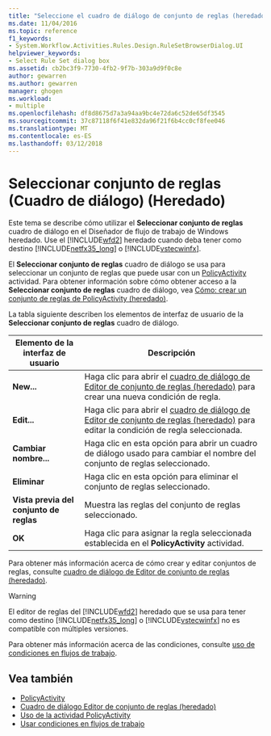 ```yaml
---
title: "Seleccione el cuadro de diálogo de conjunto de reglas (heredado) | Documentos de Microsoft"
ms.date: 11/04/2016
ms.topic: reference
f1_keywords:
- System.Workflow.Activities.Rules.Design.RuleSetBrowserDialog.UI
helpviewer_keywords:
- Select Rule Set dialog box
ms.assetid: cb2bc3f9-7730-4fb2-9f7b-303a9d9f0c8e
author: gewarren
ms.author: gewarren
manager: ghogen
ms.workload:
- multiple
ms.openlocfilehash: df8d8675d7a3a94aa9bc4e72da6c52de65df3545
ms.sourcegitcommit: 37c87118f6f41e832da96f21f6b4cc0cf8fee046
ms.translationtype: MT
ms.contentlocale: es-ES
ms.lasthandoff: 03/12/2018
---
```

# <a name="select-rule-set-dialog-box-legacy"></a>Seleccionar conjunto de reglas (Cuadro de diálogo) (Heredado)
Este tema se describe cómo utilizar el **Seleccionar conjunto de reglas** cuadro de diálogo en el Diseñador de flujo de trabajo de Windows heredado. Use el [!INCLUDE[wfd2](../workflow-designer/includes/wfd2_md.md)] heredado cuando deba tener como destino [!INCLUDE[netfx35_long](../workflow-designer/includes/netfx35_long_md.md)] o [!INCLUDE[vstecwinfx](../workflow-designer/includes/vstecwinfx_md.md)].

 El **Seleccionar conjunto de reglas** cuadro de diálogo se usa para seleccionar un conjunto de reglas que puede usar con un [PolicyActivity](http://go.microsoft.com/fwlink?LinkID=65019) actividad. Para obtener información sobre cómo obtener acceso a la **Seleccionar conjunto de reglas** cuadro de diálogo, vea [Cómo: crear un conjunto de reglas de PolicyActivity (heredado)](../workflow-designer/how-to-create-a-policyactivity-rule-set-legacy.md).

 La tabla siguiente describen los elementos de interfaz de usuario de la **Seleccionar conjunto de reglas** cuadro de diálogo.

|Elemento de la interfaz de usuario|Descripción|
|----------------|-----------------|
|**New...**|Haga clic para abrir el [cuadro de diálogo de Editor de conjunto de reglas (heredado)](../workflow-designer/rule-set-editor-dialog-box-legacy.md) para crear una nueva condición de regla.|
|**Edit...**|Haga clic para abrir el [cuadro de diálogo de Editor de conjunto de reglas (heredado)](../workflow-designer/rule-set-editor-dialog-box-legacy.md) para editar la condición de regla seleccionada.|
|**Cambiar nombre...**|Haga clic en esta opción para abrir un cuadro de diálogo usado para cambiar el nombre del conjunto de reglas seleccionado.|
|**Eliminar**|Haga clic en esta opción para eliminar el conjunto de reglas seleccionado.|
|**Vista previa del conjunto de reglas**|Muestra las reglas del conjunto de reglas seleccionado.|
|**OK**|Haga clic para asignar la regla seleccionada establecida en el **PolicyActivity** actividad.|

 Para obtener más información acerca de cómo crear y editar conjuntos de reglas, consulte [cuadro de diálogo de Editor de conjunto de reglas (heredado)](../workflow-designer/rule-set-editor-dialog-box-legacy.md).

> [!WARNING]
> El editor de reglas del [!INCLUDE[wfd2](../workflow-designer/includes/wfd2_md.md)] heredado que se usa para tener como destino [!INCLUDE[netfx35_long](../workflow-designer/includes/netfx35_long_md.md)] o [!INCLUDE[vstecwinfx](../workflow-designer/includes/vstecwinfx_md.md)] no es compatible con múltiples versiones.

 Para obtener más información acerca de las condiciones, consulte [uso de condiciones en flujos de trabajo](http://go.microsoft.com/fwlink?LinkID=65009).

## <a name="see-also"></a>Vea también

- [PolicyActivity](http://go.microsoft.com/fwlink?LinkID=65019)
- [Cuadro de diálogo Editor de conjunto de reglas (heredado)](../workflow-designer/rule-set-editor-dialog-box-legacy.md)
- [Uso de la actividad PolicyActivity](http://go.microsoft.com/fwlink?LinkID=65004)
- [Usar condiciones en flujos de trabajo](http://go.microsoft.com/fwlink?LinkID=65009)